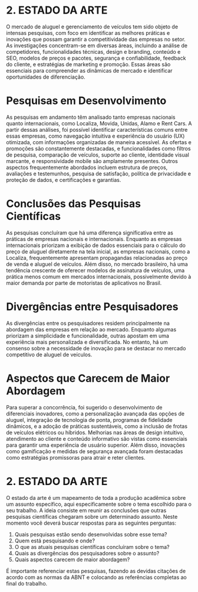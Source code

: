 # 2. ESTADO DA ARTE


O mercado de aluguel e gerenciamento de veículos tem sido objeto de intensas pesquisas, com foco em identificar as melhores práticas e inovações que possam garantir a competitividade das empresas no setor. As investigações concentram-se em diversas áreas, incluindo a análise de competidores, funcionalidades técnicas, design e branding, conteúdo e SEO, modelos de preços e pacotes, segurança e confiabilidade, feedback do cliente, e estratégias de marketing e promoção. Essas áreas são essenciais para compreender as dinâmicas de mercado e identificar oportunidades de diferenciação.

# Pesquisas em Desenvolvimento

As pesquisas em andamento têm analisado tanto empresas nacionais quanto internacionais, como Localiza, Movida, Unidas, Alamo e Rent Cars. A partir dessas análises, foi possível identificar características comuns entre essas empresas, como navegação intuitiva e experiência do usuário (UX) otimizada, com informações organizadas de maneira acessível. As ofertas e promoções são constantemente destacadas, e funcionalidades como filtros de pesquisa, comparação de veículos, suporte ao cliente, identidade visual marcante, e responsividade mobile são amplamente presentes. Outros aspectos frequentemente abordados incluem estrutura de preços, avaliações e testemunhos, pesquisa de satisfação, política de privacidade e proteção de dados, e certificações e garantias.

# Conclusões das Pesquisas Científicas

As pesquisas concluíram que há uma diferença significativa entre as práticas de empresas nacionais e internacionais. Enquanto as empresas internacionais priorizam a exibição de dados essenciais para o cálculo do preço de aluguel diretamente na tela inicial, as empresas nacionais, como a Localiza, frequentemente apresentam propagandas relacionadas ao preço de venda e aluguel de veículos. Além disso, no mercado brasileiro, há uma tendência crescente de oferecer modelos de assinatura de veículos, uma prática menos comum em mercados internacionais, possivelmente devido à maior demanda por parte de motoristas de aplicativos no Brasil.

# Divergências entre Pesquisadores

As divergências entre os pesquisadores residem principalmente na abordagem das empresas em relação ao mercado. Enquanto algumas priorizam a simplicidade e funcionalidade, outras apostam em uma experiência mais personalizada e diversificada. No entanto, há um consenso sobre a necessidade de inovação para se destacar no mercado competitivo de aluguel de veículos.

# Aspectos que Carecem de Maior Abordagem

Para superar a concorrência, foi sugerido o desenvolvimento de diferenciais inovadores, como a personalização avançada das opções de aluguel, integração de tecnologia de ponta, programas de fidelidade dinâmicos, e a adoção de práticas sustentáveis, como a inclusão de frotas de veículos elétricos ou híbridos. Melhorias nas áreas de design intuitivo, atendimento ao cliente e conteúdo informativo são vistas como essenciais para garantir uma experiência de usuário superior. Além disso, inovações como gamificação e medidas de segurança avançada foram destacadas como estratégias promissoras para atrair e reter clientes.










# 2. ESTADO DA ARTE
O estado da arte é um mapeamento de toda a produção acadêmica sobre um assunto específico, aqui especificamente sobre o tema escolhido para o seu trabalho. A ideia consiste em reunir as conclusões que outras pesquisas científicas chegaram sobre um determinado assunto. Neste momento você deverá buscar respostas para as seguintes perguntas:

1.	Quais pesquisas estão sendo desenvolvidas sobre esse tema?
2.	Quem está pesquisando e onde?
3.	O que as atuais pesquisas científicas concluíram sobre o tema? 
4.	Quais as divergências dos pesquisadores sobre o assunto? 
5.	Quais aspectos carecem de maior abordagem?

É importante referenciar estas pesquisas, fazendo as devidas citações de acordo com as normas da ABNT e colocando as referências completas ao final do trabalho.





